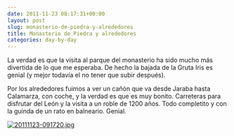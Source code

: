 ```yaml
---
date: 2011-11-23 08:17:31+00:00
layout: post
slug: monasterio-de-piedra-y-alrededores
title: Monasterio de Piedra y alrededores
categories: day-by-day
---
```


La verdad es que la visita al parque del monasterio ha sido mucho más divertida de lo que me esperaba. De hecho la bajada de la Gruta Iris es genial (y mejor todavía el no tener que subir después).

Por los alrededores fuimos a ver un cañón que va desde Jaraba hasta Calamarza, con coche, y la verdad es que es muy bonito. Carreteras para disfrutar del León y la visita a un roble de 1200 años. Todo completito y con la guinda de un rato en balneario. Genial.

[![20111123-091720.jpg](http://blog.migueljulian.com/wp-content/uploads/20111123-091720.jpg)](http://blog.migueljulian.com/wp-content/uploads/20111123-091720.jpg)
